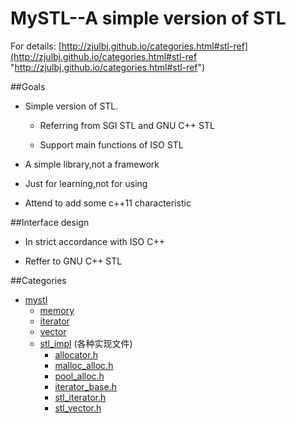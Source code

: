 MySTL--A simple version of STL
=====

For details: [http://zjulbj.github.io/categories.html#stl-ref](http://zjulbj.github.io/categories.html#stl-ref "http://zjulbj.github.io/categories.html#stl-ref")

##Goals

- Simple version of STL.
    
	- Referring from SGI STL and GNU C++ STL
	
	- Support main functions of ISO STL

- A simple library,not a framework

- Just for learning,not for using

- Attend to add some c++11 characteristic

##Interface design

- In strict accordance with ISO C++

- Reffer to GNU C++ STL

##Categories

- [mystl](https://github.com/zjulbj/mystl/tree/master/mystl "https://github.com/zjulbj/mystl/tree/master/mystl")
	- [memory](mystl/memory "mystl/memory")		
	- [iterator](mystl/iterator "mystl/iterator")	
	- [vector](mystl/vector "mystl/vector")	
	- [stl_impl](https://github.com/zjulbj/mystl/tree/master/mystl/stl_impl "https://github.com/zjulbj/mystl/tree/master/mystl/stl_impl")	(各种实现文件)
		- [allocator.h](mystl/stl_impl/allocator.h "mystl/stl_impl/allocator.h")
		- [malloc_alloc.h](mystl/stl_impl/malloc_alloc.h "/mystl/stl_impl/malloc_alloc.h")
		- [pool_alloc.h]( /mystl/stl_impl/pool_alloc.h "/mystl/stl_impl/pool_alloc.h")
		- [iterator_base.h](mystl/stl_impl/iterator_base.h "mystl/stl_impl/iterator_base.h")
		- [stl_iterator.h](mystl/stl_impl/stl_iterator.h "mystl/stl_impl/stl_iterator.h")
		- [stl_vector.h](/mystl/stl_impl/stl_vector.h "mystl/stl_impl/stl_vector.h")


